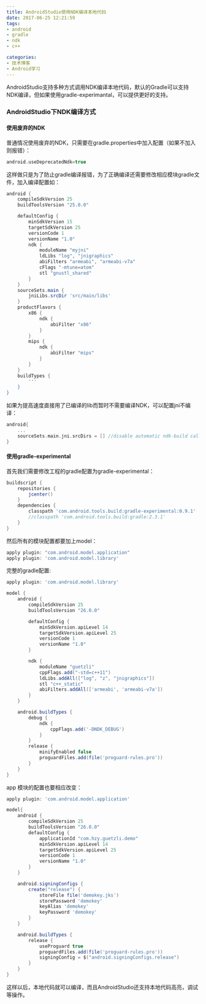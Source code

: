 ```yaml
---
title: AndroidStudio使用NDK编译本地代码
date: 2017-06-25 12:21:59
tags:
- android
- gradle
- ndk
- c++

categories:
- 技术博客
- Android学习
---
```


AndroidStudio支持多种方式调用NDK编译本地代码，默认的Gradle可以支持NDK编译，但如果使用gradle-experimantal，可以提供更好的支持。
<!--more-->

### AndroidStudio下NDK编译方式
 #### 使用废弃的NDK

普通情况使用废弃的NDK，只需要在gradle.properties中加入配置（如果不加入则报错）：

``` gradle
android.useDeprecatedNdk=true
```
这样做只是为了防止gradle编译报错，为了正确编译还需要修改相应模块gradle文件，加入编译配置如：

``` gradle
android {
    compileSdkVersion 25
    buildToolsVersion "25.0.0"

    defaultConfig {
        minSdkVersion 15
        targetSdkVersion 25
        versionCode 1
        versionName "1.0"
        ndk {
            moduleName "myjni"
            ldLibs "log", "jnigraphics"
            abiFilters "armeabi", "armeabi-v7a"
            cFlags "-mtune=atom"
            stl "gnustl_shared"
        }
    }
    sourceSets.main {
        jniLibs.srcDir 'src/main/libs'
    }
    productFlavors {
        x86 {
            ndk {
                abiFilter "x86"
            }
        }
        mips {
            ndk {
                abiFilter "mips"
            }
        }
    }
    buildTypes {
        '''
    }
}
```
如果为提高速度直接用了已编译的lib而暂时不需要编译NDK，可以配置jni不编译：

``` gradle
android{
    ...
    sourceSets.main.jni.srcDirs = [] //disable automatic ndk-build call
}
```
  #### 使用gradle-experimental
首先我们需要修改工程的gradle配置为gradle-experimental：

``` gradle
buildscript {
    repositories {
        jcenter()
    }
    dependencies {
        classpath 'com.android.tools.build:gradle-experimental:0.9.1'
        //classpath 'com.android.tools.build:gradle:2.3.1'
    }
}
```
然后所有的模块配置都要加上model：

``` gradle
apply plugin: "com.android.model.application"
apply plugin: 'com.android.model.library'
```
完整的gradle配置:

``` gradle
apply plugin: 'com.android.model.library'

model {
    android {
        compileSdkVersion 25
        buildToolsVersion "26.0.0"

        defaultConfig {
            minSdkVersion.apiLevel 14
            targetSdkVersion.apiLevel 25
            versionCode 1
            versionName "1.0"
        }

        ndk {
            moduleName "guetzli"
            cppFlags.add("-std=c++11")
            ldLibs.addAll(["log", "z", "jnigraphics"])
            stl "c++_static"
            abiFilters.addAll(['armeabi', 'armeabi-v7a'])
        }
    }

    android.buildTypes {
        debug {
            ndk {
                cppFlags.add('-DNDK_DEBUG')
            }
        }
        release {
            minifyEnabled false
            proguardFiles.add(file('proguard-rules.pro'))
        }
    }
}
```
app 模块的配置也要相应改变：

``` gradle
apply plugin: 'com.android.model.application'

model{
    android {
        compileSdkVersion 25
        buildToolsVersion "26.0.0"
        defaultConfig {
            applicationId "com.hzy.guetzli.demo"
            minSdkVersion.apiLevel 14
            targetSdkVersion.apiLevel 25
            versionCode 1
            versionName "1.0"
        }
    }

    android.signingConfigs {
        create("release") {
            storeFile file('demokey.jks')
            storePassword 'demokey'
            keyAlias 'demokey'
            keyPassword 'demokey'
        }
    }

    android.buildTypes {
        release {
            useProguard true
            proguardFiles.add(file('proguard-rules.pro'))
            signingConfig = $("android.signingConfigs.release")
        }
    }
}
```

这样以后，本地代码就可以编译，而且AndroidStudio还支持本地代码高亮，调试等操作。
